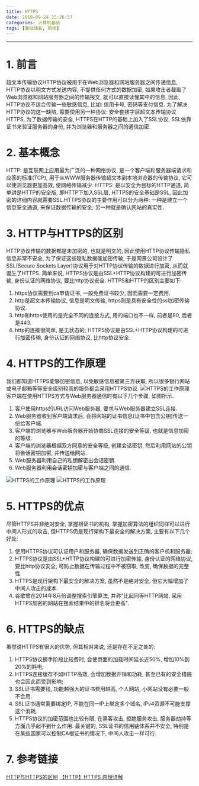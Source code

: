 ```yaml
---
title: HTTPS
date: 2018-09-24 15:26:57
categories: 计算机基础
tags: [基础储备, 网络]
---
```


----

<!-- more -->

# 1. 前言

超文本传输协议HTTP协议被用于在Web浏览器和网站服务器之间传递信息, HTTP协议以明文方式发送内容, 不提供任何方式的数据加密, 如果攻击者截取了Web浏览器和网站服务器之间的传输报文, 就可以直接读懂其中的信息, 因此, HTTP协议不适合传输一些敏感信息, 比如: 信用卡号, 密码等支付信息.
为了解决HTTP协议的这一缺陷, 需要使用另一种协议: 安全套接字层超文本传输协议HTTPS, 为了数据传输的安全, HTTPS在HTTP的基础上加入了SSL协议, SSL依靠证书来验证服务器的身份, 并为浏览器和服务器之间的通信加密.

# 2. 基本概念

HTTP: 是互联网上应用最为广泛的一种网络协议, 是一个客户端和服务器端请求和应答的标准(TCP), 用于从WWW服务器传输超文本到本地浏览器的传输协议, 它可以使浏览器更加高效, 使网络传输减少.
HTTPS: 是以安全为目标的HTTP通道, 简单讲是HTTP的安全版, 即HTTP下加入SSL层, HTTPS的安全基础是SSL, 因此加密的详细内容就需要SSL.HTTPS协议的主要作用可以分为两种: 一种是建立一个信息安全通道, 来保证数据传输的安全; 另一种就是确认网站的真实性.

# 3. HTTP与HTTPS的区别

HTTP协议传输的数据都是未加密的, 也就是明文的, 因此使用HTTP协议传输隐私信息非常不安全, 为了保证这些隐私数据能加密传输, 于是网景公司设计了SSL(Secure Sockets Layer)协议用于对HTTP协议传输的数据进行加密, 从而就诞生了HTTPS. 简单来说, HTTPS协议是由SSL+HTTP协议构建的可进行加密传输, 身份认证的网络协议, 要比http协议安全.
HTTPS和HTTP的区别主要如下:

1. https协议需要到ca申请证书, 一般免费证书较少, 因而需要一定费用.
2. http是超文本传输协议, 信息是明文传输, https则是具有安全性的ssl加密传输协议.
3. http和https使用的是完全不同的连接方式, 用的端口也不一样, 前者是80, 后者是443.
4. http的连接很简单, 是无状态的; HTTPS协议是由SSL+HTTP协议构建的可进行加密传输, 身份认证的网络协议, 比http协议安全.

# 4. HTTPS的工作原理

我们都知道HTTPS能够加密信息, 以免敏感信息被第三方获取, 所以很多银行网站或电子邮箱等等安全级别较高的服务都会采用HTTPS协议.
![HTTPS的工作原理](https://blogpictures-1257055754.cos.ap-guangzhou.myqcloud.com/1-150H120343I41.jpg)
客户端在使用HTTPS方式与Web服务器通信时有以下几个步骤, 如图所示.

1. 客户使用https的URL访问Web服务器, 要求与Web服务器建立SSL连接.
2. Web服务器收到客户端请求后, 会将网站的证书信息(证书中包含公钥)传送一份给客户端.
3. 客户端的浏览器与Web服务器开始协商SSL连接的安全等级, 也就是信息加密的等级.
4. 客户端的浏览器根据双方同意的安全等级, 创建会话密钥, 然后利用网站的公钥将会话密钥加密, 并传送给网站.
5. Web服务器利用自己的私钥解密出会话密钥.
6. Web服务器利用会话密钥加密与客户端之间的通信.

![HTTPS的工作原理](https://blogpictures-1257055754.cos.ap-guangzhou.myqcloud.com/2012071410212142.gif)
![HTTPS的工作原理](https://blogpictures-1257055754.cos.ap-guangzhou.myqcloud.com/u%3D3822097194%2C4067511771%26fm%3D173%26s%3D40B925720F0A544D0E75C8CE0000F0B3%26w%3D567%26h%3D362%26img.JPG)

# 5. HTTPS的优点

尽管HTTPS并非绝对安全, 掌握根证书的机构, 掌握加密算法的组织同样可以进行中间人形式的攻击, 但HTTPS仍是现行架构下最安全的解决方案, 主要有以下几个好处:

1. 使用HTTPS协议可认证用户和服务器, 确保数据发送到正确的客户机和服务器;
2. HTTPS协议是由SSL+HTTP协议构建的可进行加密传输, 身份认证的网络协议, 要比http协议安全, 可防止数据在传输过程中不被窃取, 改变, 确保数据的完整性.
3. HTTPS是现行架构下最安全的解决方案, 虽然不是绝对安全, 但它大幅增加了中间人攻击的成本.
4. 谷歌曾在2014年8月份调整搜索引擎算法, 并称"比起同等HTTP网站, 采用HTTPS加密的网站在搜索结果中的排名将会更高".

# 6. HTTPS的缺点

虽然说HTTPS有很大的优势, 但其相对来说, 还是存在不足之处的:

1. HTTPS协议握手阶段比较费时, 会使页面的加载时间延长近50%, 增加10%到20%的耗电;
2. HTTPS连接缓存不如HTTP高效, 会增加数据开销和功耗, 甚至已有的安全措施也会因此而受到影响;
3. SSL证书需要钱, 功能越强大的证书费用越高, 个人网站, 小网站没有必要一般不会用.
4. SSL证书通常需要绑定IP, 不能在同一IP上绑定多个域名, IPv4资源不可能支撑这个消耗.
5. HTTPS协议的加密范围也比较有限, 在黑客攻击, 拒绝服务攻击, 服务器劫持等方面几乎起不到什么作用. 最关键的, SSL证书的信用链体系并不安全, 特别是在某些国家可以控制CA根证书的情况下, 中间人攻击一样可行.

# 7. 参考链接

[HTTP与HTTPS的区别](https://www.cnblogs.com/wqhwe/p/5407468.html)
[【HTTP】HTTPS 原理详解](https://baijiahao.baidu.com/s?id=1570143475599137&wfr=spider&for=pc)
